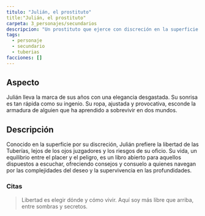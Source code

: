 ```yaml
---
titulo: "Julián, el prostituto"
title:"Julián, el prostituto"
carpeta: 3_personajes/secundarios
descripcion: "Un prostituto que ejerce con discreción en la superficie pero prefiere la libertad de las Tuberías, donde ofrece consejos y consuelo."
tags:
  - personaje
  - secundario
  - tuberias
facciones: []
---
```


## Aspecto

Julián lleva la marca de sus años con una elegancia desgastada. Su sonrisa es tan rápida como su ingenio. Su ropa, ajustada y provocativa, esconde la armadura de alguien que ha aprendido a sobrevivir en dos mundos.

## Descripción

Conocido en la superficie por su discreción, Julián prefiere la libertad de las Tuberías, lejos de los ojos juzgadores y los riesgos de su oficio. Su vida, un equilibrio entre el placer y el peligro, es un libro abierto para aquellos dispuestos a escuchar, ofreciendo consejos y consuelo a quienes navegan por las complejidades del deseo y la supervivencia en las profundidades.

### Citas

> Libertad es elegir dónde y cómo vivir. Aquí soy más libre que arriba, entre sombras y secretos.
